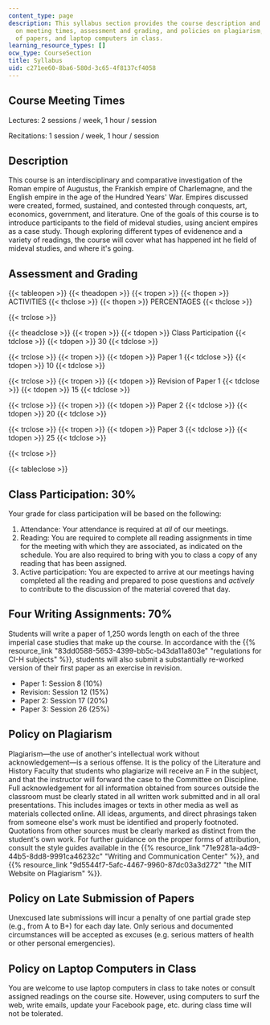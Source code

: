 ```yaml
---
content_type: page
description: This syllabus section provides the course description and information
  on meeting times, assessment and grading, and policies on plagiarism, late submission
  of papers, and laptop computers in class.
learning_resource_types: []
ocw_type: CourseSection
title: Syllabus
uid: c271ee60-8ba6-580d-3c65-4f8137cf4058
---
```


Course Meeting Times
--------------------

Lectures: 2 sessions / week, 1 hour / session

Recitations: 1 session / week, 1 hour / session

Description
-----------

This course is an interdisciplinary and comparative investigation of the Roman empire of Augustus, the Frankish empire of Charlemagne, and the English empire in the age of the Hundred Years' War. Empires discussed were created, formed, sustained, and contested through conquests, art, economics, government, and literature. One of the goals of this course is to introduce participants to the field of mideval studies, using ancient empires as a case study. Though exploring different types of evidenence and a variety of readings, the course will cover what has happened int he field of mideval studies, and where it's going.

**Assessment and Grading**
--------------------------

{{< tableopen >}}
{{< theadopen >}}
{{< tropen >}}
{{< thopen >}}
ACTIVITIES
{{< thclose >}}
{{< thopen >}}
PERCENTAGES
{{< thclose >}}

{{< trclose >}}

{{< theadclose >}}
{{< tropen >}}
{{< tdopen >}}
Class Participation
{{< tdclose >}}
{{< tdopen >}}
30
{{< tdclose >}}

{{< trclose >}}
{{< tropen >}}
{{< tdopen >}}
Paper 1
{{< tdclose >}}
{{< tdopen >}}
10
{{< tdclose >}}

{{< trclose >}}
{{< tropen >}}
{{< tdopen >}}
Revision of Paper 1
{{< tdclose >}}
{{< tdopen >}}
15
{{< tdclose >}}

{{< trclose >}}
{{< tropen >}}
{{< tdopen >}}
Paper 2
{{< tdclose >}}
{{< tdopen >}}
20
{{< tdclose >}}

{{< trclose >}}
{{< tropen >}}
{{< tdopen >}}
Paper 3
{{< tdclose >}}
{{< tdopen >}}
25
{{< tdclose >}}

{{< trclose >}}

{{< tableclose >}}

Class Participation: 30%
------------------------

Your grade for class participation will be based on the following:

1.  Attendance: Your attendance is required at _all_ of our meetings.
2.  Reading: You are required to complete all reading assignments in time for the meeting with which they are associated, as indicated on the schedule. You are also required to bring with you to class a copy of any reading that has been assigned.
3.  Active participation: You are expected to arrive at our meetings having completed all the reading and prepared to pose questions and _actively_ to contribute to the discussion of the material covered that day.

Four Writing Assignments: 70%
-----------------------------

Students will write a paper of 1,250 words length on each of the three imperial case studies that make up the course. In accordance with the {{% resource_link "83dd0588-5653-4399-bb5c-b43da11a803e" "regulations for CI-H subjects" %}}, students will also submit a substantially re-worked version of their first paper as an exercise in revision.

*   Paper 1: Session 8 (10%)
*   Revision: Session 12 (15%)
*   Paper 2: Session 17 (20%)
*   Paper 3: Session 26 (25%)

Policy on Plagiarism
--------------------

Plagiarism—the use of another's intellectual work without acknowledgement—is a serious offense. It is the policy of the Literature and History Faculty that students who plagiarize will receive an F in the subject, and that the instructor will forward the case to the Committee on Discipline. Full acknowledgement for all information obtained from sources outside the classroom must be clearly stated in all written work submitted and in all oral presentations. This includes images or texts in other media as well as materials collected online. All ideas, arguments, and direct phrasings taken from someone else's work must be identified and properly footnoted. Quotations from other sources must be clearly marked as distinct from the student's own work. For further guidance on the proper forms of attribution, consult the style guides available in the {{% resource_link "71e9281a-a4d9-44b5-8dd8-9991ca46232c" "Writing and Communication Center" %}}, and {{% resource_link "9d5544f7-5afc-4467-9960-87dc03a3d272" "the MIT Website on Plagiarism" %}}.

Policy on Late Submission of Papers
-----------------------------------

Unexcused late submissions will incur a penalty of one partial grade step (e.g., from A to B+) for each day late. Only serious and documented circumstances will be accepted as excuses (e.g. serious matters of health or other personal emergencies).

Policy on Laptop Computers in Class
-----------------------------------

You are welcome to use laptop computers in class to take notes or consult assigned readings on the course site. However, using computers to surf the web, write emails, update your Facebook page, etc. during class time will not be tolerated.